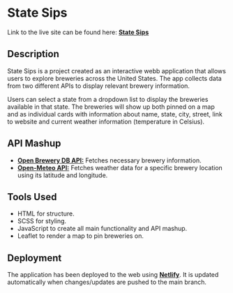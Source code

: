 # State Sips

Link to the live site can be found here: **[State Sips](https://projectdt211g.netlify.app)**

## Description
State Sips is a project created as an interactive webb application that allows users to explore breweries across the United States. The app collects data from two different APIs to display relevant brewery information.

Users can select a state from a dropdown list to display the breweries available in that state. The breweries will show up both pinned on a map and as individual cards with information about name, state, city, street, link to website and current weather information (temperature in Celsius).

## API Mashup

* **[Open Brewery DB API:](https://www.openbrewerydb.org/)** Fetches necessary brewery information.
* **[Open-Meteo API:](https://open-meteo.com)** Fetches weather data for a specific brewery location using its latitude and longitude.

## Tools Used

* HTML for structure.
* SCSS for styling.
* JavaScript to create all main functionality and API mashup.
* Leaflet to render a map to pin breweries on. 

## Deployment
The application has been deployed to the web using **[Netlify](https://www.netlify.com)**. It is updated automatically when changes/updates are pushed to the main branch.